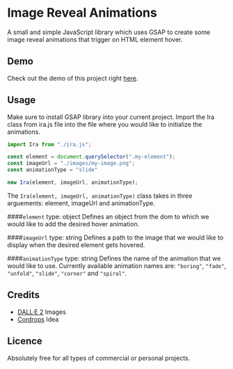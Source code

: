 # Image Reveal Animations
A small and simple JavaScript library which uses GSAP to create some image reveal animations that trigger on HTML element hover.

## Demo
Check out the demo of this project right [here](https://vanjazeli.github.io/image-reveal-animations/). 

## Usage
Make sure to install GSAP library into your current project.
Import the Ira class from ira.js file into the file where you would like to initialize the animations.

```JavaScript
import Ira from "./ira.js";

const element = document.querySelector(".my-element");
const imageUrl = "./images/my-image.png";
const animationType = "slide"

new Ira(element, imageUrl, animationType);
```

The `Ira(element, imageUrl, animationType)` class takes in three arguements: element, imageUrl and animationType.

####`element` type: object
Defines an object from the dom to which we would like to add the desired hover animation.

####`imageUrl` type: string
Defines a path to the image that we would like to display when the desired element gets hovered.

####`animationType` type: string
Defines the name of the animation that we would like to use.
Currently available animation names are: `"boring"`, `"fade"`, `"unfold"`, `"slide"`, `"corner"` and `"spiral"`.

## Credits
 - [DALL·E 2](https://openai.com/dall-e-2/) Images
 - [Cordrops](https://github.com/codrops) Idea
 
## Licence
Absolutely free for all types of commercial or personal projects.
